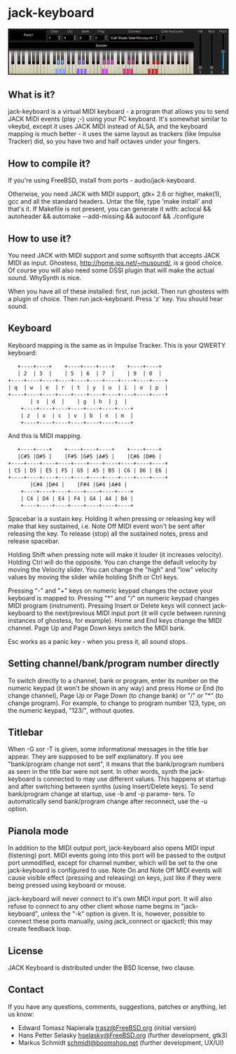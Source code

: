 # jack-keyboard

![Screenshot of jack-keyboard](jack_keyboard.png)

## What is it?

jack-keyboard is a virtual MIDI keyboard - a program that allows you to
send JACK MIDI events (play ;-) using your PC keyboard.  It's  somewhat
similar  to  vkeybd,  except it uses JACK MIDI instead of ALSA, and the
keyboard mapping is much better - it uses the same layout  as  trackers
(like Impulse Tracker) did, so you have two and half octaves under your
fingers.

## How to compile it?

If you're using FreeBSD, install from ports - audio/jack-keyboard.

Otherwise, you need JACK with MIDI support, gtk+ 2.6 or higher,
make(1), gcc and all the standard headers.  Untar the file, type
'make install' and that's it.
If Makefile is not present, you can generate it with:
aclocal && autoheader && automake --add-missing && autoconf && ./configure

## How to use it?

You need JACK with MIDI support and some softsynth that accepts
JACK MIDI as input.  Ghostess, http://home.jps.net/~musound/,
is a good choice.  Of course you will also need some DSSI plugin
that will make the actual sound.  WhySynth is nice.

When you have all of these installed: first, run jackd.  Then run
ghostess with a plugin of choice.  Then run jack-keyboard.  Press
'z' key.  You should hear sound.

## Keyboard

Keyboard mapping is the same as in Impulse Tracker.  This is your
QWERTY keyboard:

       +----+----+    +----+----+----+    +----+----+
       | 2  | 3  |    | 5  | 6  | 7  |    | 9  | 0  |
    +----+----+----+----+----+----+----+----+----+----+
    | q  | w  | e  | r  | t  | y  | u  | i  | o  | p  |
    +----+----+----+----+----+----+----+----+----+----+
           | s  | d  |    | g  | h  | j  |
        +----+----+----+----+----+----+----+
        | z  | x  | c  | v  | b  | n  | m  |
        +----+----+----+----+----+----+----+

And this is MIDI mapping.

       +----+----+    +----+----+----+    +----+----+
       |C#5 |D#5 |    |F#5 |G#5 |A#5 |    |C#6 |D#6 |
    +----+----+----+----+----+----+----+----+----+----+
    | C5 | D5 | E5 | F5 | G5 | A5 | B5 | C6 | D6 | E6 |
    +----+----+----+----+----+----+----+----+----+----+
           |C#4 |D#4 |    |F#4 |G#4 |A#4 |
        +----+----+----+----+----+----+----+
        | C4 | D4 | E4 | F4 | G4 | A4 | B4 |
        +----+----+----+----+----+----+----+

Spacebar  is  a sustain key.  Holding it when pressing or releasing key
will make that key sustained, i.e. Note Off MIDI event  won't  be  sent
after  releasing  the  key.  To release (stop) all the sustained notes,
press and release spacebar.

Holding Shift when pressing note will  make  it  louder  (it  increases
velocity).   Holding  Ctrl  will  do  the opposite.  You can change the
default velocity by moving the Velocity slider.   You  can  change  the
"high"  and  "low"  velocity  values by moving the slider while holding
Shift or Ctrl keys.

Pressing "-" and "+" keys on numeric keypad  changes  the  octave  your
keyboard  is mapped to.  Pressing "*" and "/" on numeric keypad changes
MIDI program (instrument).  Pressing Insert or Delete keys will connect
jack-keyboard  to  the  next/previous  MIDI  input  port (it will cycle
between running instances of ghostess, for example).  Home and End keys
change  the  MIDI  channel.  Page Up and Page Down keys switch the MIDI
bank.

Esc works as a panic key - when you press it, all sound stops.

## Setting channel/bank/program number directly

To switch directly to a channel, bank or program, enter its  number  on
the numeric keypad (it won't be shown in any way) and press Home or End
(to change channel), Page Up or Page Down (to change bank)  or  "/"  or
"*" (to change program).  For example, to change to program number 123,
type, on the numeric keypad, "123/", without quotes.

## Titlebar

When -G xor -T is given, some informational messages in the  title  bar
appear.  They  are  supposed  to  be  self  explanatory.   If  you  see
"bank/program change not sent", it means that the bank/program  numbers
as  seen  in  the  title  bar were not sent.  In other words, synth the
jack-keyboard is connected to may use different values.   This  happens
at  startup  and  after  switching  between synths (using Insert/Delete
keys).  To send bank/program change at startup, use -b and  -p  parame-
ters.   To  automatically send bank/program change after reconnect, use
the -u option.

## Pianola mode

In addition to the MIDI output  port,  jack-keyboard  also  opens  MIDI
input  (listening)  port.   MIDI  events  going  into this port will be
passed to the output port unmodified, except for channel number,  which
will be set to the one jack-keyboard is configured to use.  Note On and
Note Off MIDI events will cause visible effect (pressing and releasing)
on  keys, just like if they were being pressed using keyboard or mouse.

jack-keyboard will never connect to it's own MIDI input port.  It  will
also  refuse to connect to any other client whose name begins in "jack-
keyboard", unless the "-k" option is given.  It is,  however,  possible
to  connect  these ports manually, using jack_connect or qjackctl; this
may create feedback loop.

## License 

JACK Keyboard is distributed under the BSD license, two clause.

## Contact 

If you have any questions, comments, suggestions, patches or anything,
let us know:
* Edward Tomasz Napierala <trasz@FreeBSD.org> (initial version)
* Hans Petter Selasky <hselasky@FreeBSD.org> (further development, gtk3)
* Markus Schmidt <schmidt@boomshop.net> (further development, UX/UI)
